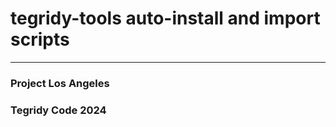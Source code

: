 # tegridy-tools auto-install and import scripts

***

### Project Los Angeles
### Tegridy Code 2024
